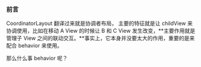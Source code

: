 ### 前言

CoordinatorLayout 翻译过来就是协调者布局， 主要的特征就是让 childView 来协调使用，比如在移动 A View 的时候让 B 和 C View 发生改变，**主要作用就是管理子 View 之间的联动交互。**事实上，它本身并没要太大的作用，重要的是来配合 behavior 来使用。

那么什么事 behavior 呢？



